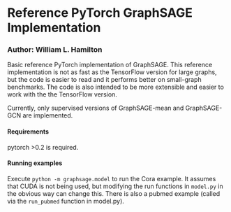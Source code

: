 # Reference PyTorch GraphSAGE Implementation
### Author: William L. Hamilton


Basic reference PyTorch implementation of GraphSAGE.
This reference implementation is not as fast as the TensorFlow version for large graphs, but the code is easier to read and it performs better on small-graph benchmarks.
The code is also intended to be more extensible and easier to work with the the TensorFlow version.

Currently, only supervised versions of GraphSAGE-mean and GraphSAGE-GCN are implemented. 

#### Requirements

pytorch >0.2 is required.

#### Running examples

Execute `python -m graphsage.model` to run the Cora example.
It assumes that CUDA is not being used, but modifying the run functions in `model.py` in the obvious way can change this.
There is also a pubmed example (called via the `run_pubmed` function in model.py).
